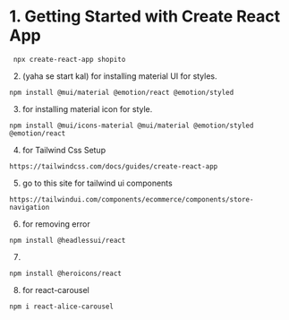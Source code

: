 # 1. Getting Started with Create React App

```
 npx create-react-app shopito
```
2.  (yaha se start kal)  for installing material UI for styles.
```
npm install @mui/material @emotion/react @emotion/styled
```
3.  for installing material icon for style.
```
npm install @mui/icons-material @mui/material @emotion/styled @emotion/react
```
4.  for Tailwind Css Setup
```
https://tailwindcss.com/docs/guides/create-react-app
```

5. go  to this site for tailwind ui components
```
https://tailwindui.com/components/ecommerce/components/store-navigation
```
6.  for removing error
```
npm install @headlessui/react
```
7.
```
npm install @heroicons/react
```
8. for react-carousel
```
npm i react-alice-carousel
```
















